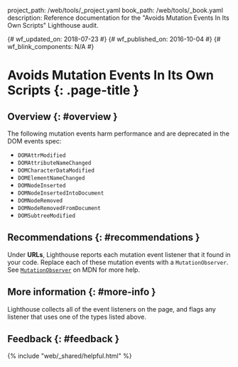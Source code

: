 project_path: /web/tools/_project.yaml
book_path: /web/tools/_book.yaml
description: Reference documentation for the "Avoids Mutation Events In Its Own Scripts" Lighthouse audit.

{# wf_updated_on: 2018-07-23 #}
{# wf_published_on: 2016-10-04 #}
{# wf_blink_components: N/A #}

# Avoids Mutation Events In Its Own Scripts  {: .page-title }

## Overview {: #overview }

The following mutation events harm performance and are deprecated in the
DOM events spec:

* `DOMAttrModified`
* `DOMAttributeNameChanged`
* `DOMCharacterDataModified`
* `DOMElementNameChanged`
* `DOMNodeInserted`
* `DOMNodeInsertedIntoDocument`
* `DOMNodeRemoved`
* `DOMNodeRemovedFromDocument`
* `DOMSubtreeModified`

## Recommendations {: #recommendations }

Under **URLs**, Lighthouse reports each mutation event listener that it found
in your code. Replace each of these mutation events with a `MutationObserver`.
See [`MutationObserver`][mdn] on MDN for more help.

[mdn]: https://developer.mozilla.org/en-US/docs/Web/API/MutationObserver

## More information {: #more-info }

Lighthouse collects all of the event listeners on the page, and flags
any listener that uses one of the types listed above.

## Feedback {: #feedback }

{% include "web/_shared/helpful.html" %}
